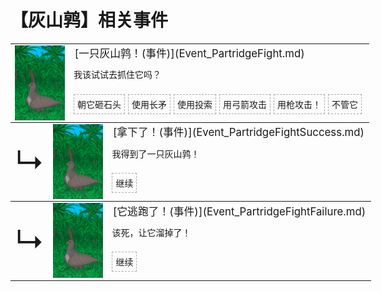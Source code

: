 # 【灰山鹑】相关事件  
<div class="" style="width:800px;margin-bottom:-15px;"><table><tr style="height:10px"><td rowspan=3 style="width:80px"><div class="gamecard" style="width:80px; height:120px;"><a href="Event_PartridgeFight.md" style="color:black"><img decoding="async" src="../wiki/Sprite/PartridgeEvent.png" class="cardimage" style="max-width:80px;max-height:120px;"></a></div></td><td style="font-size: 1.2em">[一只灰山鹑！(事件)](Event_PartridgeFight.md)</td></tr><tr><td>我该试试去抓住它吗？</td></tr><tr><td><div style="display:inline-block"><div style="margin-right:5px;padding:5px;border:1px dashed darkgray;display: inline-block">朝它砸石头</div><div style="margin-right:5px;padding:5px;border:1px dashed darkgray;display: inline-block">使用长矛</div><div style="margin-right:5px;padding:5px;border:1px dashed darkgray;display: inline-block">使用投索</div><div style="margin-right:5px;padding:5px;border:1px dashed darkgray;display: inline-block">用弓箭攻击</div><div style="margin-right:5px;padding:5px;border:1px dashed darkgray;display: inline-block">用枪攻击！</div><div style="margin-right:5px;padding:5px;border:1px dashed darkgray;display: inline-block">不管它</div></div></td></tr></table></div><div class="" style="width:800px;margin-bottom:-15px;"><table><tr style="height:10px"><td rowspan=3 style="width:45px"><font size=50>↳</font></td><td rowspan=3 style="width:80px"><div class="gamecard" style="width:80px; height:120px;"><a href="Event_PartridgeFightSuccess.md" style="color:black"><img decoding="async" src="../wiki/Sprite/PartridgeEvent.png" class="cardimage" style="max-width:80px;max-height:120px;"></a></div></td><td style="font-size: 1.2em">[拿下了！(事件)](Event_PartridgeFightSuccess.md)</td></tr><tr><td>我得到了一只灰山鹑！</td></tr><tr><td><div style="display:inline-block"><div style="margin-right:5px;padding:5px;border:1px dashed darkgray;display: inline-block">继续</div></div></td></tr></table></div><div class="" style="width:800px;margin-bottom:-15px;"><table><tr style="height:10px"><td rowspan=3 style="width:45px"><font size=50>↳</font></td><td rowspan=3 style="width:80px"><div class="gamecard" style="width:80px; height:120px;"><a href="Event_PartridgeFightFailure.md" style="color:black"><img decoding="async" src="../wiki/Sprite/PartridgeEvent.png" class="cardimage" style="max-width:80px;max-height:120px;"></a></div></td><td style="font-size: 1.2em">[它逃跑了！(事件)](Event_PartridgeFightFailure.md)</td></tr><tr><td>该死，让它溜掉了！</td></tr><tr><td><div style="display:inline-block"><div style="margin-right:5px;padding:5px;border:1px dashed darkgray;display: inline-block">继续</div></div></td></tr></table></div><hr>  


<script>document.title="灰山鹑(事件组) - 卡牌生存百科 Card Survival Wiki";</script>